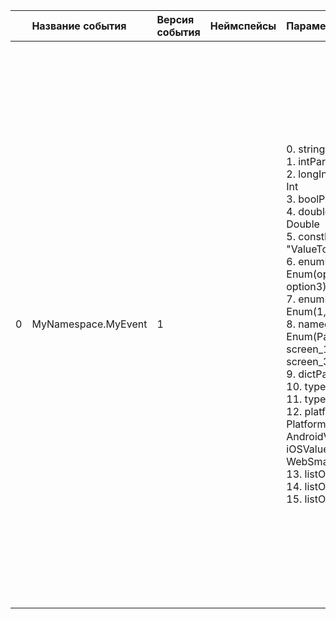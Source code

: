 | | Название события | Версия события | Неймспейсы | Параметры | Описание | Комментарий | Android | iOS | WebSmartTV |
|---:|:---|:---|:---|:---|:---|:---|:---|:---|:---|
|0|MyNamespace.MyEvent|1||0. stringParam: String<br>1. intParam: Int<br>2. longIntParam: Long Int<br>3. boolParam: Bool<br>4. doubleParam: Double<br>5. constParam: "ValueToLog"<br>6. enumParam: Enum(option1, option2, option3)<br>7. enumParamInt: Enum(1, 2, 3)<br>8. namedEnumParam: Enum(Pages: screen_1, screen_2, screen_3)<br>9. dictParam: Dict<br>10. typedDictParam: <br>11. typedListParam: <br>12. platformConst: PlatformConst(Android: AndroidValue,iOS: iOSValue,WebSmartTV: WebSmartTVValue,)<br>13. listOfInt: List<br>14. listOfDouble: List<br>15. listOfString: List<br>|События со всеми возможными типами параметров<br>0. stringParam - Параметр типа String<br>1. intParam - Параметр типа Int<br>2. longIntParam - Параметр типа Long Int<br>3. boolParam - Параметр типа Bool<br>4. doubleParam - Параметр типа Double<br>5. constParam - Параметр типа Const. Не участвует в сигнатуре функции, но логируется в при отправке в трекер<br>6. enumParam - Параметр типа Enum. При логировании можновыбрать только один вариант. В коде имееттип MyNamespaceMyEventEnumparam<br>7. enumParamInt - Параметр типа Enum Int. При логировании можновыбрать только один вариант. В коде имееттип MyNamespaceMyEventEnumparam<br>8. namedEnumParam - Параметр типа Enum. В коде имеет тип Pages.Если какой-то enum используется больше одного раза,то лучше давать ему явное имя, разботчики смогутобращаться к нему однообразно<br>9. dictParam - параметр типа Dict.<br>10. typedDictParam - типизированный Dict.<br>11. typedListParam - типизированный List.<br>12. platformConst - Платформозависимая константа<br>13. listOfInt - Список целочисленных параметров<br>14. listOfDouble - Список флотовых параметров<br>15. listOfString - Cписок строк<br>||3.14 https://your-tracker.com|4.13 https://your-tracker.com|В разработке https://your-tracker.com|